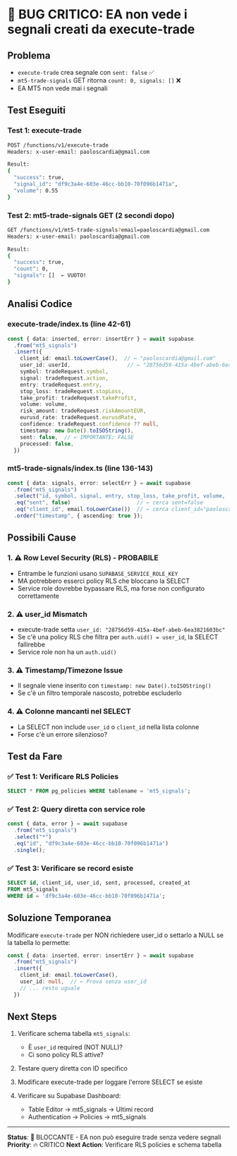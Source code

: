 # 🐛 BUG CRITICO: EA non vede i segnali creati da execute-trade

## Problema
- `execute-trade` crea segnale con `sent: false` ✅
- `mt5-trade-signals` GET ritorna `count: 0, signals: []` ❌
- EA MT5 non vede mai i segnali

## Test Eseguiti

### Test 1: execute-trade
```bash
POST /functions/v1/execute-trade
Headers: x-user-email: paoloscardia@gmail.com

Result:
{
  "success": true,
  "signal_id": "df9c3a4e-603e-46cc-bb10-70f096b1471a",
  "volume": 0.55
}
```

### Test 2: mt5-trade-signals GET (2 secondi dopo)
```bash
GET /functions/v1/mt5-trade-signals?email=paoloscardia@gmail.com
Headers: x-user-email: paoloscardia@gmail.com

Result:
{
  "success": true,
  "count": 0,
  "signals": []  ← VUOTO!
}
```

## Analisi Codice

### execute-trade/index.ts (line 42-61)
```typescript
const { data: inserted, error: insertErr } = await supabase
  .from("mt5_signals")
  .insert({
    client_id: email.toLowerCase(),  // ← "paoloscardia@gmail.com"
    user_id: userId,                  // ← "28756d59-415a-4bef-abeb-6ea3821603bc"
    symbol: tradeRequest.symbol,
    signal: tradeRequest.action,
    entry: tradeRequest.entry,
    stop_loss: tradeRequest.stopLoss,
    take_profit: tradeRequest.takeProfit,
    volume: volume,
    risk_amount: tradeRequest.riskAmountEUR,
    eurusd_rate: tradeRequest.eurusdRate,
    confidence: tradeRequest.confidence ?? null,
    timestamp: new Date().toISOString(),
    sent: false,  // ← IMPORTANTE: FALSE
    processed: false,
  })
```

### mt5-trade-signals/index.ts (line 136-143)
```typescript
const { data: signals, error: selectErr } = await supabase
  .from("mt5_signals")
  .select("id, symbol, signal, entry, stop_loss, take_profit, volume, ...")
  .eq("sent", false)                     // ← cerca sent=false
  .eq("client_id", email.toLowerCase())  // ← cerca client_id="paoloscardia@gmail.com"
  .order("timestamp", { ascending: true });
```

## Possibili Cause

### 1. ⚠️ Row Level Security (RLS) - PROBABILE
- Entrambe le funzioni usano `SUPABASE_SERVICE_ROLE_KEY`
- MA potrebbero esserci policy RLS che bloccano la SELECT
- Service role dovrebbe bypassare RLS, ma forse non configurato correttamente

### 2. ⚠️ user_id Mismatch
- execute-trade setta `user_id: "28756d59-415a-4bef-abeb-6ea3821603bc"`
- Se c'è una policy RLS che filtra per `auth.uid() = user_id`, la SELECT fallirebbe
- Service role non ha un `auth.uid()`

### 3. ⚠️ Timestamp/Timezone Issue
- Il segnale viene inserito con `timestamp: new Date().toISOString()`
- Se c'è un filtro temporale nascosto, potrebbe escluderlo

### 4. ⚠️ Colonne mancanti nel SELECT
- La SELECT non include `user_id` o `client_id` nella lista colonne
- Forse c'è un errore silenzioso?

## Test da Fare

### ✅ Test 1: Verificare RLS Policies
```sql
SELECT * FROM pg_policies WHERE tablename = 'mt5_signals';
```

### ✅ Test 2: Query diretta con service role
```javascript
const { data, error } = await supabase
  .from("mt5_signals")
  .select("*")
  .eq("id", "df9c3a4e-603e-46cc-bb10-70f096b1471a")
  .single();
```

### ✅ Test 3: Verificare se record esiste
```sql
SELECT id, client_id, user_id, sent, processed, created_at
FROM mt5_signals
WHERE id = 'df9c3a4e-603e-46cc-bb10-70f096b1471a';
```

## Soluzione Temporanea

Modificare `execute-trade` per NON richiedere user_id o settarlo a NULL se la tabella lo permette:

```typescript
const { data: inserted, error: insertErr } = await supabase
  .from("mt5_signals")
  .insert({
    client_id: email.toLowerCase(),
    user_id: null,  // ← Prova senza user_id
    // ... resto uguale
  })
```

## Next Steps

1. Verificare schema tabella `mt5_signals`:
   - È `user_id` required (NOT NULL)?
   - Ci sono policy RLS attive?

2. Testare query diretta con ID specifico

3. Modificare execute-trade per loggare l'errore SELECT se esiste

4. Verificare su Supabase Dashboard:
   - Table Editor → mt5_signals → Ultimi record
   - Authentication → Policies → mt5_signals

---

**Status**: 🔴 BLOCCANTE - EA non può eseguire trade senza vedere segnali
**Priority**: 🔥 CRITICO
**Next Action**: Verificare RLS policies e schema tabella

